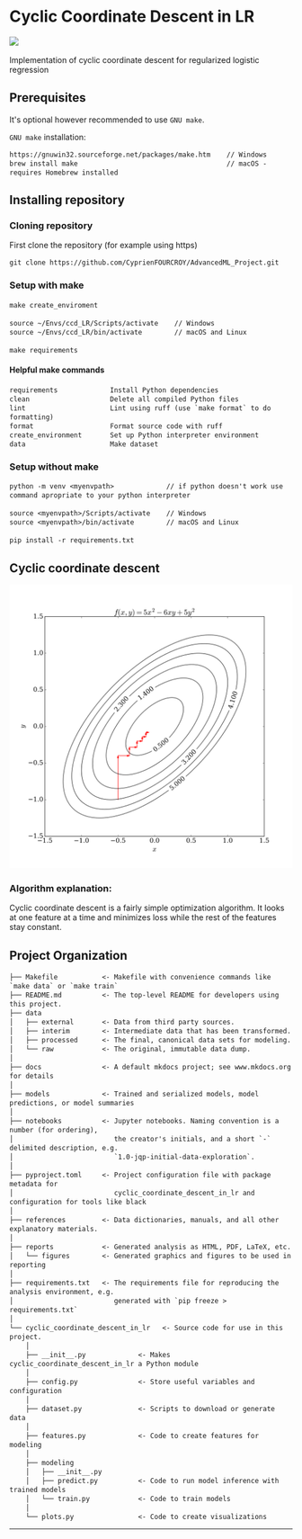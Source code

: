 # Cyclic Coordinate Descent in LR

<a target="_blank" href="https://cookiecutter-data-science.drivendata.org/">
    <img src="https://img.shields.io/badge/CCDS-Project%20template-328F97?logo=cookiecutter" />
</a>

Implementation of cyclic coordinate descent for regularized logistic regression

## Prerequisites
It's optional however recommended to use `GNU make`.


`GNU make` installation:
```
https://gnuwin32.sourceforge.net/packages/make.htm    // Windows
brew install make                                     // macOS - requires Homebrew installed
```

## Installing repository

### Cloning repository

First clone the repository (for example using https)
```
git clone https://github.com/CyprienFOURCROY/AdvancedML_Project.git
```

### Setup with make

```
make create_enviroment

source ~/Envs/ccd_LR/Scripts/activate    // Windows
source ~/Envs/ccd_LR/bin/activate        // macOS and Linux

make requirements
```

#### Helpful make commands 
```
requirements             Install Python dependencies
clean                    Delete all compiled Python files
lint                     Lint using ruff (use `make format` to do formatting)
format                   Format source code with ruff
create_environment       Set up Python interpreter environment
data                     Make dataset
```

### Setup without make

```
python -m venv <myenvpath>             // if python doesn't work use command apropriate to your python interpreter

source <myenvpath>/Scripts/activate    // Windows
source <myenvpath>/bin/activate        // macOS and Linux

pip install -r requirements.txt
```

## Cyclic coordinate descent 

<img src="reports/figures/Coordinate_descent.svg.png" />

### Algorithm explanation:
Cyclic coordinate descent is a fairly simple optimization algorithm. It looks at one feature at a time and minimizes loss while the rest of the features stay constant. 


## Project Organization

```
├── Makefile           <- Makefile with convenience commands like `make data` or `make train`
├── README.md          <- The top-level README for developers using this project.
├── data
│   ├── external       <- Data from third party sources.
│   ├── interim        <- Intermediate data that has been transformed.
│   ├── processed      <- The final, canonical data sets for modeling.
│   └── raw            <- The original, immutable data dump.
│
├── docs               <- A default mkdocs project; see www.mkdocs.org for details
│
├── models             <- Trained and serialized models, model predictions, or model summaries
│
├── notebooks          <- Jupyter notebooks. Naming convention is a number (for ordering),
│                         the creator's initials, and a short `-` delimited description, e.g.
│                         `1.0-jqp-initial-data-exploration`.
│
├── pyproject.toml     <- Project configuration file with package metadata for 
│                         cyclic_coordinate_descent_in_lr and configuration for tools like black
│
├── references         <- Data dictionaries, manuals, and all other explanatory materials.
│
├── reports            <- Generated analysis as HTML, PDF, LaTeX, etc.
│   └── figures        <- Generated graphics and figures to be used in reporting
│
├── requirements.txt   <- The requirements file for reproducing the analysis environment, e.g.
│                         generated with `pip freeze > requirements.txt`
│
└── cyclic_coordinate_descent_in_lr   <- Source code for use in this project.
    │
    ├── __init__.py             <- Makes cyclic_coordinate_descent_in_lr a Python module
    │
    ├── config.py               <- Store useful variables and configuration
    │
    ├── dataset.py              <- Scripts to download or generate data
    │
    ├── features.py             <- Code to create features for modeling
    │
    ├── modeling                
    │   ├── __init__.py 
    │   ├── predict.py          <- Code to run model inference with trained models          
    │   └── train.py            <- Code to train models
    │
    └── plots.py                <- Code to create visualizations
```

--------

